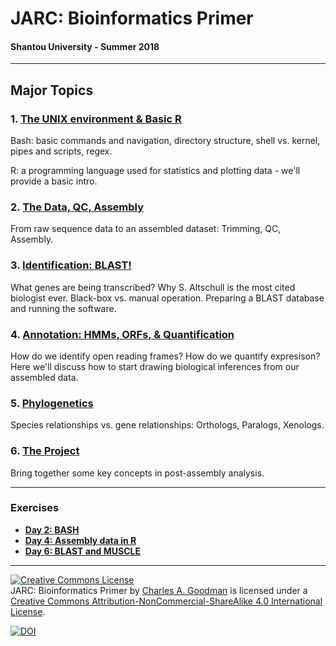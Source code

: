 # JARC: Bioinformatics Primer
#### Shantou University - Summer 2018

----

## Major Topics

### 1. [The UNIX environment & Basic R](https://github.com/chazgoo/Shantou-2018/tree/master/UNIX)
Bash: basic commands and navigation, directory structure, shell vs. kernel, pipes and scripts, regex. 

R: a programming language used for statistics and plotting data - we'll provide a basic intro.

### 2. [The Data, QC, Assembly](https://github.com/chazgoo/Shantou-2018/tree/master/Assembly)
From raw sequence data to an assembled dataset: Trimming, QC, Assembly.

### 3. [Identification: BLAST!](https://github.com/chazgoo/Shantou-2018/tree/master/Identification)
What genes are being transcribed? Why S. Altschull is the most cited biologist ever. Black-box vs. manual operation. Preparing a BLAST database and running the software.

### 4. [Annotation: HMMs, ORFs, & Quantification](https://github.com/chazgoo/Shantou-2018/tree/master/Annotation)
How do we identify open reading frames? How do we quantify expresison? Here we'll discuss how to start drawing biological inferences from our assembled data. 

### 5. [Phylogenetics](https://github.com/chazgoo/Shantou-2018/tree/master/Phylogenetics)
Species relationships vs. gene relationships: Orthologs, Paralogs, Xenologs. 

### 6. [The Project](https://github.com/chazgoo/Shantou-2018/tree/master/Project)
Bring together some key concepts in post-assembly analysis. 

----
### Exercises

- **[Day 2: BASH](https://github.com/chazgoo/Shantou-2018/blob/master/UNIX/bash/day2bash.md)**
- **[Day 4: Assembly data in R](https://github.com/chazgoo/Shantou-2018/tree/master/Assembly/Day_4_demo)**
- **[Day 6: BLAST and MUSCLE](https://github.com/chazgoo/Shantou-2018/blob/master/Identification/blastdemo.md)**

----

<a rel="license" href="http://creativecommons.org/licenses/by-nc-sa/4.0/"><img alt="Creative Commons License" style="border-width:0" src="https://i.creativecommons.org/l/by-nc-sa/4.0/88x31.png" /></a><br /><span xmlns:dct="http://purl.org/dc/terms/" property="dct:title">JARC: Bioinformatics Primer </span> by <a xmlns:cc="http://creativecommons.org/ns#" href="https://github.com/chazgoo/Shantou-2018" property="cc:attributionName" rel="cc:attributionURL">Charles A. Goodman</a> is licensed under a <a rel="license" href="http://creativecommons.org/licenses/by-nc-sa/4.0/">Creative Commons Attribution-NonCommercial-ShareAlike 4.0 International License</a>.

[![DOI](https://zenodo.org/badge/139986971.svg)](https://zenodo.org/badge/latestdoi/139986971)
